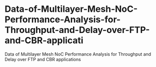 # Data-of-Multilayer-Mesh-NoC-Performance-Analysis-for-Throughput-and-Delay-over-FTP-and-CBR-applicati
Data of Multilayer Mesh NoC Performance Analysis for Throughput and Delay over FTP and CBR applications
